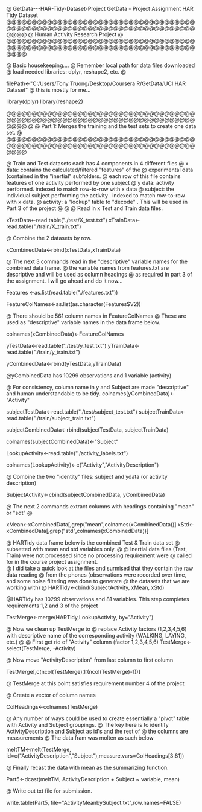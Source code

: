 @ GetData---HAR-Tidy-Dataset-Project
GetData - Project Assignment HAR Tidy Dataset
@@@@@@@@@@@@@@@@@@@@@@@@@@@@@@@@@@@@@@@@@@@@@@@@@@@@@@@@@@@@@@@@@@@@@@@@@@@@@@
@    Human Activity Research Project
@
@@@@@@@@@@@@@@@@@@@@@@@@@@@@@@@@@@@@@@@@@@@@@@@@@@@@@@@@@@@@@@@@@@@@@@@@@@@@@@

@ Basic housekeeping....
@ Remember local path for data files downloaded
@ load needed libraries: dplyr, reshape2, etc.
@


filePath<-"C:/Users/Tony Truong/Desktop/Coursera R/GetData/UCI HAR Dataset" @ this is mostly for me...

library(dplyr)
library(reshape2)

@@@@@@@@@@@@@@@@@@@@@@@@@@@@@@@@@@@@@@@@@@@@@@@@@@@@@@@@@@@@@@@@@@@@@@@@@@@@@@
@
@       Part 1:  Merges the training and the test sets to create one data set.
@
@@@@@@@@@@@@@@@@@@@@@@@@@@@@@@@@@@@@@@@@@@@@@@@@@@@@@@@@@@@@@@@@@@@@@@@@@@@@@@

@ Train and Test datasets each has 4 components in 4 different files
@     x data:   contains the calculated/filtered "features" of the
@               experimental data (contained in the "inertial" subfolders.
@               each row of this file contains features of one activity performed by one subject
@     y data:   activity performed.   indexed to match row-to-row with x data
@     subject:  the individual subject performing the activity .  indexed to match row-to-row with x data.
@     activity:  a "lookup" table to "decode" .  This will be used in Part 3 of the project
@
@
@ Read in x Test and Train data files.

xTestData<-read.table("./test/X_test.txt")
xTrainData<-read.table("./train/X_train.txt")

@ Combine the 2 datasets by row.

xCombinedData<-rbind(xTestData,xTrainData)  

@ The next 3 commands read in the "descriptive" variable names for the combined data frame.
@ the variable names from features.txt are descriptive and will be used as column headings
@ as required in part 3 of the assignment.  I will go ahead and do it now...

Features <-as.list(read.table("./features.txt"))

FeatureColNames<-as.list(as.character(Features$V2)) 

@ There should be 561 column names in FeatureColNames
@ These are used as "descriptive" variable names in the data frame below.

colnames(xCombinedData)<-FeatureColNames

yTestData<-read.table("./test/y_test.txt")
yTrainData<-read.table("./train/y_train.txt")

yCombinedData<-rbind(yTestData,yTrainData)

@yCombinedData has 10299 observations and 1 variable (activity)

@ For consistency, column name in y and Subject are made "descriptive" and human understandable to be tidy.
colnames(yCombinedData)<-"Activity"

subjectTestData<-read.table("./test/subject_test.txt")
subjectTrainData<-read.table("./train/subject_train.txt")

subjectCombinedData<-rbind(subjectTestData, subjectTrainData)


colnames(subjectCombinedData)<-"Subject"

LookupActivity<-read.table("./activity_labels.txt")

colnames(LookupActivity)<-c("Activity","ActivityDescription")

@ Combine the two "identity" files:  subject and ydata (or activity description)

SubjectActivity<-cbind(subjectCombinedData, yCombinedData)

@ The next 2 commands extract columns with headings containing "mean" or "sdt" 
@ 


xMean<-xCombinedData[,grep("mean",colnames(xCombinedData))]
xStd<-xCombinedData[,grep("std",colnames(xCombinedData))]

@ HARTidy data frame below is the combined Test & Train data set
@ subsetted with mean and std variables only.
@
@ Inertial data files (Test, Train) were not processed since no processing requirement were
@ called for in the course project assignment.  
@ I did take a quick look at the files and surmised that they contain the raw data reading 
@ from the phones (observations were recorded over time, and some noise filtering was done to generate
@ the datasets that we are working with)
@ 
HARTidy<-cbind(SubjectActivity, xMean, xStd)

@HARTidy has 10299 observations and 81 variables. This step completes requirements 1,2 and 3 of the project

TestMerge<-merge(HARTidy,LookupActivity, by="Activity")

@ Now we clean up TestMerge to
@ replace Activity factors (1,2,3,4,5,6) with descriptive name of the corresponding activity (WALKING, LAYING, etc.)
@ 
@ First get rid of "Activity" column (factor 1,2,3,4,5,6)
TestMerge<-select(TestMerge, -Activity)

@ Now move "ActivityDescription" from last column to first column

TestMerge[,c(ncol(TestMerge),1:(ncol(TestMerge)-1))]

@ TestMerge at this point satisfies requirement number 4 of the project

@ Create a vector of column names

ColHeadings<-colnames(TestMerge)

@ Any number of ways could be used to create essentially a "pivot" table with Activity and Subject groupings.
@ The key here is to identify ActivityDescription and Subject as id's and the rest of
@ the columns are measurements
@ The data fram was molten as such below

meltTM<-melt(TestMerge, id=c("ActivityDescription","Subject"),measure.vars=ColHeadings[3:81])

@ Finally recast the data with mean as the summarizing function.

Part5<-dcast(meltTM, ActivityDescription + Subject ~ variable, mean)

@ Write out txt file for submission.

write.table(Part5, file="ActivityMeanbySubject.txt",row.names=FALSE)
